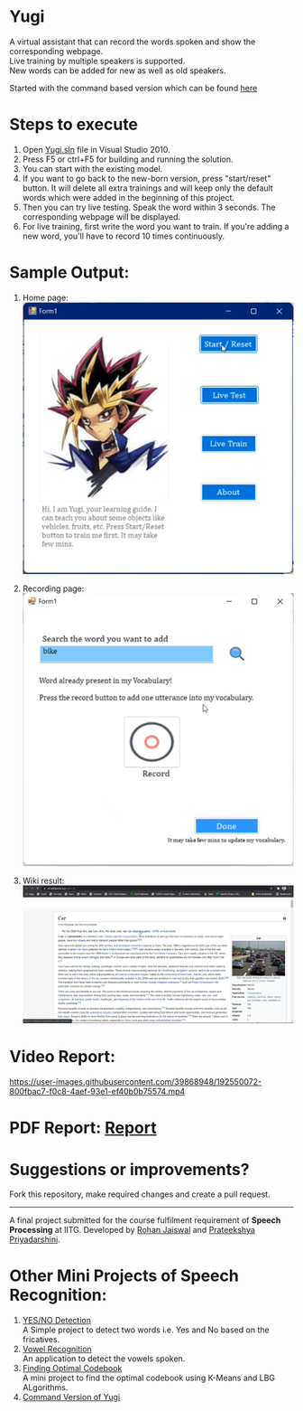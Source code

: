 # Yugi

A virtual assistant that can record the words spoken and show the corresponding webpage.<br>
Live training by multiple speakers is supported.<br>
New words can be added for new as well as old speakers.<br>

Started with the command based version which can be found [here](https://github.com/prateekshyap/Tutorial-for-kids)

# Steps to execute

1. Open [Yugi.sln](https://github.com/therohanjaiswal/Yugi/blob/main/Yugi.sln) file in Visual Studio 2010.
2. Press F5 or ctrl+F5 for building and running the solution.
3. You can start with the existing model.
4. If you want to go back to the new-born version, press "start/reset" button. It will delete all extra trainings and will keep only the default words which were added in the beginning of this project.
5. Then you can try live testing. Speak the word within 3 seconds. The corresponding webpage will be displayed.
6. For live training, first write the word you want to train. If you're adding a new word, you'll have to record 10 times continuously.

# Sample Output:
1. Home page:<br>
![homepage](https://github.com/prateekshyap/Yugi/blob/main/img/homepage.png)

2. Recording page:<br>
![record](https://github.com/prateekshyap/Yugi/blob/main/img/record.png)

3. Wiki result:<br>
![output](https://github.com/prateekshyap/Yugi/blob/main/img/output.png)

# Video Report:


https://user-images.githubusercontent.com/39868948/192550072-800fbac7-f0c8-4aef-93e1-ef40b0b75574.mp4


# PDF Report: [Report](./Report.pdf)

# Suggestions or improvements?

Fork this repository, make required changes and create a pull request.

---------------------------------------------------------------------------------------------------
A final project submitted for the course fulfilment requirement of __Speech Processing__ at IITG. Developed by [Rohan Jaiswal](https://github.com/therohanjaiswal) and [Prateekshya Priyadarshini](https://github.com/prateekshyap).

# Other Mini Projects of Speech Recognition:
1. [YES/NO Detection](https://github.com/prateekshyap/YES-NO-Detection)<br>
A Simple project to detect two words i.e. Yes and No based on the fricatives.
2. [Vowel Recognition](https://github.com/prateekshyap/Vowel-Recognition)<br>
An application to detect the vowels spoken.
3. [Finding Optimal Codebook](https://github.com/prateekshyap/Optimize-the-Codebook)<br>
A mini project to find the optimal codebook using K-Means and LBG ALgorithms.
4. [Command Version of Yugi](https://github.com/prateekshyap/Virtual-Assistant)
